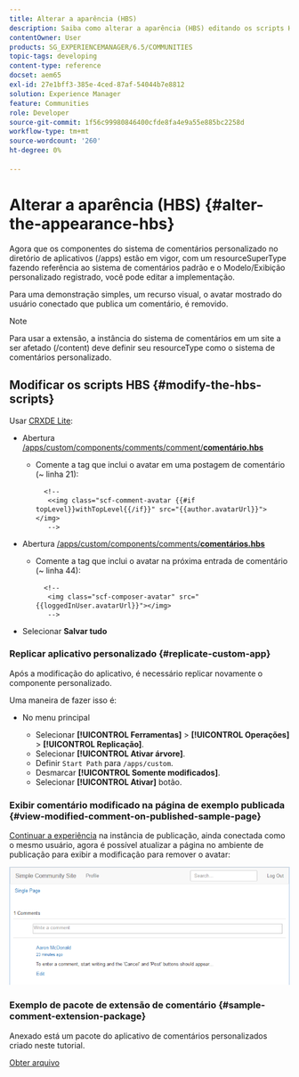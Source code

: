 ```yaml
---
title: Alterar a aparência (HBS)
description: Saiba como alterar a aparência (HBS) editando os scripts HBS.
contentOwner: User
products: SG_EXPERIENCEMANAGER/6.5/COMMUNITIES
topic-tags: developing
content-type: reference
docset: aem65
exl-id: 27e1bff3-385e-4ced-87af-54044b7e8812
solution: Experience Manager
feature: Communities
role: Developer
source-git-commit: 1f56c99980846400cfde8fa4e9a55e885bc2258d
workflow-type: tm+mt
source-wordcount: '260'
ht-degree: 0%

---
```


# Alterar a aparência (HBS) {#alter-the-appearance-hbs}

Agora que os componentes do sistema de comentários personalizado no diretório de aplicativos (/apps) estão em vigor, com um resourceSuperType fazendo referência ao sistema de comentários padrão e o Modelo/Exibição personalizado registrado, você pode editar a implementação.

Para uma demonstração simples, um recurso visual, o avatar mostrado do usuário conectado que publica um comentário, é removido.

>[!NOTE]
>
>Para usar a extensão, a instância do sistema de comentários em um site a ser afetado (/content) deve definir seu resourceType como o sistema de comentários personalizado.

## Modificar os scripts HBS {#modify-the-hbs-scripts}

Usar [CRXDE Lite](/help/sites-developing/developing-with-crxde-lite.md):

* Abertura [/apps/custom/components/comments/comment/**comentário.hbs**](https://localhost:4502/crx/de/index.jsp#/apps/custom/components/comments/comment/comment.hbs)

   * Comente a tag que inclui o avatar em uma postagem de comentário (~ linha 21):

     ```
       <!--
        <<img class="scf-comment-avatar {{#if topLevel}}withTopLevel{{/if}}" src="{{author.avatarUrl}}"></img>
        -->
     ```

* Abertura [/apps/custom/components/comments/**comentários.hbs**](https://localhost:4502/crx/de/index.jsp#/apps/custom/components/comments/comments.hbs)

   * Comente a tag que inclui o avatar na próxima entrada de comentário (~ linha 44):

     ```
       <!--
        <img class="scf-composer-avatar" src="{{loggedInUser.avatarUrl}}"></img>
        -->
     ```

* Selecionar **Salvar tudo**

### Replicar aplicativo personalizado {#replicate-custom-app}

Após a modificação do aplicativo, é necessário replicar novamente o componente personalizado.

Uma maneira de fazer isso é:

* No menu principal

   * Selecionar **[!UICONTROL Ferramentas]** > **[!UICONTROL Operações]** > **[!UICONTROL Replicação]**.
   * Selecionar **[!UICONTROL Ativar árvore]**.
   * Definir `Start Path` para `/apps/custom`.
   * Desmarcar **[!UICONTROL Somente modificados]**.
   * Selecionar **[!UICONTROL Ativar]** botão.

### Exibir comentário modificado na página de exemplo publicada {#view-modified-comment-on-published-sample-page}

[Continuar a experiência](/help/communities/extend-sample-page.md#publish-sample-page) na instância de publicação, ainda conectada como o mesmo usuário, agora é possível atualizar a página no ambiente de publicação para exibir a modificação para remover o avatar:

![view-modified-content](assets/view-modified-content.png)

### Exemplo de pacote de extensão de comentário {#sample-comment-extension-package}

Anexado está um pacote do aplicativo de comentários personalizados criado neste tutorial.

[Obter arquivo](assets/sample-comment-extension-6-1-fp3.zip)
